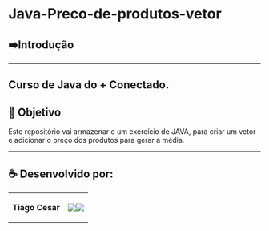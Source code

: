 # Java-Preco-de-produtos-vetor

## ➡️Introdução
----------------------
Curso de Java do + Conectado.
---

## 🎯 Objetivo
Este repositório vai armazenar o um exercício de JAVA,  para criar um vetor e adicionar o preço dos produtos para gerar a média.


---


## ☕ Desenvolvido por:

<table>
  <tbody>

<tr>
    <td><p align="left-center"><b>Tiago Cesar</b></p></td>
    <td><a href="https://github.com/TiagoUniverse" target="_blank"><img loading="lazy" src="https://img.shields.io/badge/GitHub-100000?style=for-the-badge&logo=github&logoColor=white" target="_blank" align="center"></a><a href="https://www.linkedin.com/in/tiago-lopes--/" target="_blank"><img loading="lazy" src="https://img.shields.io/badge/-LinkedIn-%230077B5?style=for-the-badge&logo=linkedin&logoColor=white" target="_blank" align="center"></a></td>
  </tr>
